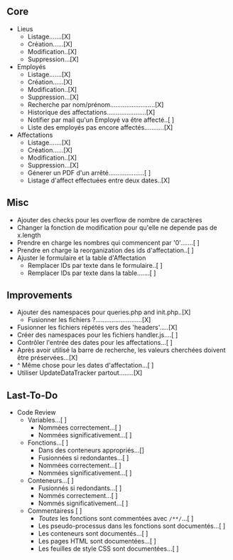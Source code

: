 ## Core
* Lieus
    - Listage.......[X]
    - Création......[X]
    - Modification..[X]
    - Suppression...[X]
* Employés
    - Listage.......[X]
    - Création......[X]
    - Modification..[X]
    - Suppression...[X]
    - Recherche par nom/prénom.........................[X]
    - Historique des affectations......................[X]
    - Notifier par mail qu'un Employé va être affecté..[ ]
    - Liste des employés pas encore affectés...........[X]
* Affectations
    - Listage.......[X]
    - Création......[X]
    - Modification..[X]
    - Suppression...[X]
    - Génerer un PDF d'un arrêté....................[ ]
    - Listage d'affect effectuées entre deux dates..[X]

## Misc
* Ajouter des checks pour les overflow de nombre de caractères
* Changer la fonction de modification pour qu'elle ne depende pas de x.length
* Prendre en charge les nombres qui commencent par '0'.......[ ]
* Prendre en charge la reorganization des ids d'affectation..[ ]
* Ajuster le formulaire et la table d'Affectation
    - Remplacer IDs par texte dans le formulaire..[ ]
    - Remplacer IDs par texte dans la table.......[ ]

## Improvements
* Ajouter des namespaces pour queries.php and init.php..[X]
    - Fusionner les fichiers ?..........................[X]
* Fusionner les fichiers répétés vers des 'headers'.....[X]
* Créer des namespaces pour les fichiers handler.js....[ ]
* Contrôler l'entrée des dates pour les affectations...[ ]
* Après avoir utilisé la barre de recherche, les valeurs cherchées doivent être préservées...[X]
* ^ Même chose pour les dates d'affectation...[ ]
* Utiliser UpdateDataTracker partout........[X]

## Last-To-Do
* Code Review
    * Variables...[ ]
        * Nommées correctement...[ ]
        * Nommées significativement...[ ]
    * Fonctions...[ ]
        * Dans des conteneurs appropriés...[]
        * Fusionnées si redondantes...[ ]
        * Nommées correctement...[ ]
        * Nommées significativement...[ ]
    * Conteneurs...[ ]
        * Fusionnés si redondants...[ ]
        * Nommés correctement...[ ]
        * Nommés significativement...[ ]
    * Commentairess [ ]
        * *Toutes* les fonctions sont commentées avec `/**/`...[ ]
        * Les pseudo-processus dans les fonctions sont documentés...[ ]
        * Les conteneurs sont documentés...[ ]
        * Les pages HTML sont documentées...[ ]
        * Les feuilles de style CSS sont documentées...[ ]